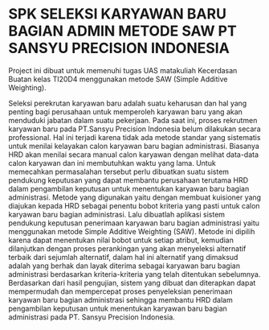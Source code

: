 # SPK SELEKSI KARYAWAN BARU BAGIAN ADMIN METODE SAW PT SANSYU PRECISION INDONESIA

Project ini dibuat untuk memenuhi tugas UAS matakuliah Kecerdasan Buatan kelas TI20D4 menggunakan metode SAW (Simple Additive Weighting). 

Seleksi perekrutan karyawan baru adalah suatu keharusan dan hal yang penting bagi perusahaan untuk memperoleh karyawan baru yang akan menduduki jabatan dalam suatu pekerjaan. Pada saat ini, proses rekrutmen karyawan baru pada PT.Sansyu Precision Indonesia belum dilakukan secara professional. Hal ini terjadi karena tidak ada metode standar yang sistematis untuk menilai kelayakan calon karyawan baru bagian administrasi. Biasanya HRD akan menilai secara manual calon karyawan dengan melihat data-data calon karyawan dan ini membutuhkan waktu yang lama. Untuk memecahkan permasalahan tersebut perlu dibuatkan suatu sistem pendukung keputusan yang dapat membantu perusahaan terutama HRD dalam pengambilan keputusan untuk menentukan karyawan baru bagian administrasi. Metode yang digunakan yaitu dengan membuat kuisioner yang diajukan kepada HRD sebagai penentu bobot kriteria yang pasti untuk calon karyawan baru bagian administrasi. Lalu dibuatlah aplikasi sistem pendukung keputusan penerimaan karyawan baru bagian administrasi yaitu menggunakan metode Simple Additive Weighting (SAW). Metode ini dipilih karena dapat menentukan nilai bobot untuk setiap atribut, kemudian dilanjutkan dengan proses perankingan yang akan menyeleksi alternatif terbaik dari sejumlah alternatif, dalam hal ini alternatif yang dimaksud adalah yang berhak dan layak diterima sebagai karyawan baru bagian administrasi berdasarkan kriteria-kriteria yang telah ditentukan sebelumnya. Berdasarkan dari hasil pengujian, sistem yang dibuat dan diterapkan dapat mempermudah dan mempercepat proses penyeleksian penerimaan karyawan baru bagian administrasi sehingga membantu HRD dalam pengambilan keputusan untuk menentukan karyawan baru bagian administrasi pada PT. Sansyu Precision Indonesia.
